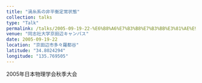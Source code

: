 ```yaml
---
title: "渦糸系の非平衡定常状態"
collection: talks
type: "Talk"
permalink: /talks/2005-09-19-22-%E6%B8%A6%E7%B3%B8%E7%B3%BB%E3%81%AE%E9%9D%9E%E5%B9%B3%E8%A1%A1%E5%AE%9A%E5%B8%B8%E7%8A%B6%E6%85%8B
venue: "同志社大学京田辺キャンパス"
date: 2005-09-19-22
location: "京田辺市多々羅都谷"
latitude: "34.8024294"
longitude: "135.769505"
---
```


2005年日本物理学会秋季大会

